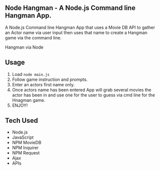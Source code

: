 ## Node Hangman - A Node.js Command line Hangman App. 

A Node.js Command line Hangman App that uses a Movie DB API to gather an Actor name via user input then uses that name to create a Hangman game via the command line.

Hangman via Node

## Usage

1. Load `node main.js`
2. Follow game instruction and prompts.
3. Enter an actors first name only.
4. Once actors name has been entered App will grab several movies the actor has been in and use one for the user to guess via cmd line for the Hnagman game.
5. ENJOY!

## Tech Used 

* Node.js
* JavaScript
* NPM MovieDB
* NPM Inquirer
* NPM Request
* Ajax
* APIs
